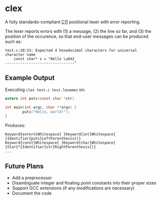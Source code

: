 # clex

A fully standards-compliant 
[C11](http://www.open-std.org/jtc1/sc22/wg14/www/docs/n1570.pdf) positional lexer with 
error reporting.

The lexer reports errors with (1) a message, (2) the line so far, and (3) the position of 
the occurence, so that end-user messages can be produced such as:

```
test.c:20:33: Expected 4 hexadecimal characters for universal character name
    const char* s = "Hello \u042
--------------------------------^
```

## Example Output

Executing `clex test.c test.lexemes` on:

```c
extern int puts(const char *str)

int main(int argc, char **argv) {
        puts("Hello, world!");
}
```

Produces:

```
Keyword{extern}Whitespace{ }Keyword{int}Whitespace{ }Identifier{puts}LeftParenthesis{(}
Keyword{const}Whitespace{ }Keyword{char}Whitespace{ }Star{*}Identifier{str}RightParenthesis{)}
...
```

## Future Plans

- Add a preprocessor
- Disambiguate integer and floating point constants into their proper sizes
- Support GCC extensions (if any modifications are necessary)
- Document the code
